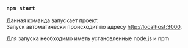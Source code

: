 ### `npm start`

Данная команда запускает проект.<br />
Запуск автоматически происходит по адресу [http://localhost:3000](http://localhost:3000).

Для запуска необходимо иметь установленные node.js и npm

